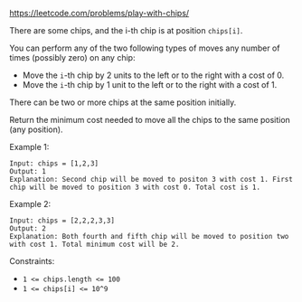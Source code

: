 https://leetcode.com/problems/play-with-chips/

There are some chips, and the i-th chip is at position `chips[i]`.

You can perform any of the two following types of moves any number of times (possibly zero) on any chip:

-   Move the `i`-th chip by 2 units to the left or to the right with a cost of 0.
-   Move the `i`-th chip by 1 unit to the left or to the right with a cost of 1.

There can be two or more chips at the same position initially.

Return the minimum cost needed to move all the chips to the same position (any position).

Example 1:
```
Input: chips = [1,2,3]
Output: 1
Explanation: Second chip will be moved to positon 3 with cost 1. First chip will be moved to position 3 with cost 0. Total cost is 1.
```
Example 2:
```
Input: chips = [2,2,2,3,3]
Output: 2
Explanation: Both fourth and fifth chip will be moved to position two with cost 1. Total minimum cost will be 2.
```
Constraints:

-   `1 <= chips.length <= 100`
-   `1 <= chips[i] <= 10^9`